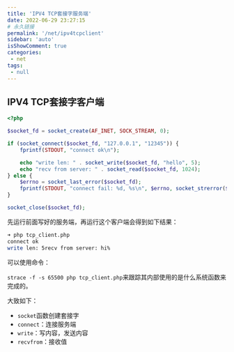 ```yaml
---
title: 'IPV4 TCP套接字服务端'
date: 2022-06-29 23:27:15
# 永久链接
permalink: '/net/ipv4tcpclient'
sidebar: 'auto'
isShowComment: true
categories:
 - net
tags:
 - null
---
```




## IPV4 TCP套接字客户端

```php
<?php

$socket_fd = socket_create(AF_INET, SOCK_STREAM, 0);

if (socket_connect($socket_fd, "127.0.0.1", "12345")) {
    fprintf(STDOUT, "connect ok\n");

    echo "write len: " . socket_write($socket_fd, "hello", 5);
    echo "recv from server: " . socket_read($socket_fd, 1024);
} else {
    $errno = socket_last_error($socket_fd);
    fprintf(STDOUT, "connect fail: %d, %s\n", $errno, socket_strerror($errno));
}

socket_close($socket_fd);
```

先运行前面写好的服务端，再运行这个客户端会得到如下结果：

```bash
➜ php tcp_client.php    
connect ok
write len: 5recv from server: hi%
```

可以使用命令：

`strace -f -s 65500 php tcp_client.php`来跟踪其内部使用的是什么系统函数来完成的。

大致如下：

-   `socket`函数创建套接字
-   `connect`：连接服务端
-   `write`：写内容，发送内容
-   `recvfrom`：接收值



